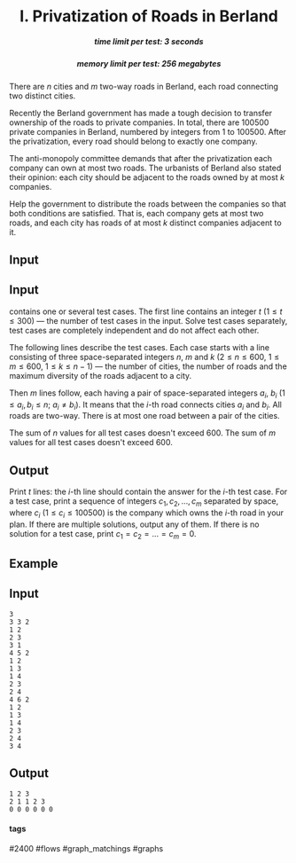 <h1 style='text-align: center;'> I. Privatization of Roads in Berland</h1>

<h5 style='text-align: center;'>time limit per test: 3 seconds</h5>
<h5 style='text-align: center;'>memory limit per test: 256 megabytes</h5>

There are $n$ cities and $m$ two-way roads in Berland, each road connecting two distinct cities.

Recently the Berland government has made a tough decision to transfer ownership of the roads to private companies. In total, there are $100500$ private companies in Berland, numbered by integers from $1$ to $100500$. After the privatization, every road should belong to exactly one company.

The anti-monopoly committee demands that after the privatization each company can own at most two roads. The urbanists of Berland also stated their opinion: each city should be adjacent to the roads owned by at most $k$ companies.

Help the government to distribute the roads between the companies so that both conditions are satisfied. That is, each company gets at most two roads, and each city has roads of at most $k$ distinct companies adjacent to it.

## Input

## Input

 contains one or several test cases. The first line contains an integer $t$ ($1 \le t \le 300$) — the number of test cases in the input. Solve test cases separately, test cases are completely independent and do not affect each other.

The following lines describe the test cases. Each case starts with a line consisting of three space-separated integers $n$, $m$ and $k$ ($2 \le n \le 600$, $1 \le m \le 600$, $1 \le k \le n - 1$) — the number of cities, the number of roads and the maximum diversity of the roads adjacent to a city.

Then $m$ lines follow, each having a pair of space-separated integers $a_i$, $b_i$ ($1 \le a_i, b_i \le n$; $a_i \ne b_i$). It means that the $i$-th road connects cities $a_i$ and $b_i$. All roads are two-way. There is at most one road between a pair of the cities.

The sum of $n$ values for all test cases doesn't exceed $600$. The sum of $m$ values for all test cases doesn't exceed $600$.

## Output

Print $t$ lines: the $i$-th line should contain the answer for the $i$-th test case. For a test case, print a sequence of integers $c_1, c_2, \dots, c_m$ separated by space, where $c_i$ ($1 \le c_i \le 100500$) is the company which owns the $i$-th road in your plan. If there are multiple solutions, output any of them. If there is no solution for a test case, print $c_1=c_2=\ldots=c_m=0$.

## Example

## Input


```
3  
3 3 2  
1 2  
2 3  
3 1  
4 5 2  
1 2  
1 3  
1 4  
2 3  
2 4  
4 6 2  
1 2  
1 3  
1 4  
2 3  
2 4  
3 4  

```
## Output


```
1 2 3   
2 1 1 2 3   
0 0 0 0 0 0   

```


#### tags 

#2400 #flows #graph_matchings #graphs 